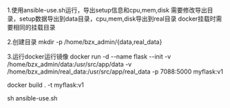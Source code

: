 1.使用ansible-use.sh运行，导出setup信息和cpu,mem,disk
需要修改导出目录，setup数据导出到data目录，cpu,mem,disk导出到real目录
docker挂载时需要相同的挂载目录

2.创建目录
mkdir -p /home/bzx_admin/{data,real_data}

3.运行docker运行镜像
docker run -d --name flask --init -v /home/bzx_admin/data:/usr/src/app/data -v /home/bzx_admin/real_data:/usr/src/app/real_data -p 7088:5000 myflask:v1

docker build . -t myflask:v1

sh ansible-use.sh
